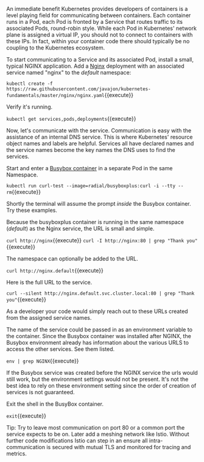 An immediate benefit Kubernetes provides developers of containers is a level playing field for communicating between containers. Each container runs in a Pod, each Pod is fronted by a Service that routes traffic to its associated Pods, round-robin style. While each Pod in Kubernetes' network plane is assigned a virtual IP, you should not to connect to containers with these IPs. In fact, within your container code there should typically be no coupling to the Kubernetes ecosystem.

To start communicating to a Service and its associated Pod, install a small, typical NGINX application. Add a [Nginx](https://hub.docker.com/_/nginx/) deployment with an associated service named "nginx" to the _default_ namespace:

`kubectl create -f https://raw.githubusercontent.com/javajon/kubernetes-fundamentals/master/nginx/nginx.yaml`{{execute}}

Verify it's running.

`kubectl get services,pods,deployments`{{execute}}

Now, let's communicate with the service. Communication is easy with the assistance of an internal DNS service. This is where Kubernetes' resource object names and labels are helpful. Services all have declared names and the service names become the key names the DNS uses to find the services.

Start and enter a [Busybox container](https://docs.docker.com/samples/library/busybox/) in a separate Pod in the same Namespace.

`kubectl run curl-test --image=radial/busyboxplus:curl -i --tty --rm`{{execute}}

Shortly the terminal will assume the prompt _inside_ the Busybox container. Try these examples.

Because the busyboxplus container is running in the same namespace (_default_) as the Nginx service, the URL is small and simple.

`curl http://nginx`{{execute}}
`curl -I http://nginx:80 | grep "Thank you"`{{execute}}

The namespace can optionally be added to the URL.

`curl http://nginx.default`{{execute}}

Here is the full URL to the service.

`curl --silent http://nginx.default.svc.cluster.local:80 | grep "Thank you"`{{execute}}

As a developer your code would simply reach out to these URLs created from the assigned service names.  

The name of the service could be passed in as an environment variable to the container. Since the Busybox container was installed after NGINX, the Busybox environment already has information about the various URLS to access the other services. See them listed.

`env | grep NGINX`{{execute}}

If the Busybox service was created before the NGINX service the urls would still work, but the environment settings would not be present. It's not the best idea to rely on these environment setting since the order of creation of services is not guaranteed.

Exit the shell in the BusyBox container.

`exit`{{execute}}

Tip: Try to leave most communication on port 80 or a common port the service expects to be on. Later add a meshing network like Istio. Without further code modifications Istio can step in an ensure all intra-communication is secured with mutual TLS and monitored for tracing and metrics.